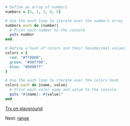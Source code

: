 ```rb
# Define an array of numbers
numbers = [1, 2, 3, 4, 5]

# Use the each loop to iterate over the numbers array
numbers.each do |number|
  # Print each number to the console
  puts number
end

# Define a hash of colors and their hexadecimal values
colors = {
  red: "#ff0000",
  green: "#00ff00",
  blue: "#0000ff"
}

# Use the each loop to iterate over the colors hash
colors.each do |name, value|
  # Print each color name and value to the console
  puts "#{name}: #{value}"
end

```
[Try on playground](https://onecompiler.com/ruby/3yh7dhbz9)

Next: [range](/2022/11/09/range.html)

